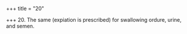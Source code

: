 +++
title = "20"

+++
20. The same (expiation is prescribed) for swallowing ordure, urine, and semen.
